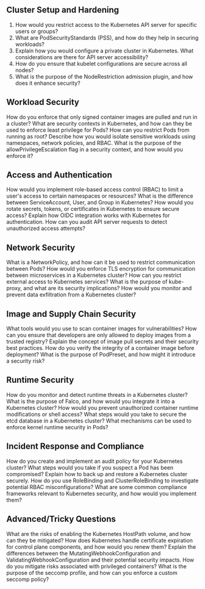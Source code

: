 ## Cluster Setup and Hardening
1. How would you restrict access to the Kubernetes API server for specific users or groups?
2. What are PodSecurityStandards (PSS), and how do they help in securing workloads?
3. Explain how you would configure a private cluster in Kubernetes. What considerations are there for API server accessibility?
4. How do you ensure that kubelet configurations are secure across all nodes?
5. What is the purpose of the NodeRestriction admission plugin, and how does it enhance security?

## Workload Security
How do you enforce that only signed container images are pulled and run in a cluster?
What are security contexts in Kubernetes, and how can they be used to enforce least privilege for Pods?
How can you restrict Pods from running as root?
Describe how you would isolate sensitive workloads using namespaces, network policies, and RBAC.
What is the purpose of the allowPrivilegeEscalation flag in a security context, and how would you enforce it?

## Access and Authentication
How would you implement role-based access control (RBAC) to limit a user's access to certain namespaces or resources?
What is the difference between ServiceAccount, User, and Group in Kubernetes?
How would you rotate secrets, tokens, or certificates in Kubernetes to ensure secure access?
Explain how OIDC integration works with Kubernetes for authentication.
How can you audit API server requests to detect unauthorized access attempts?

## Network Security
What is a NetworkPolicy, and how can it be used to restrict communication between Pods?
How would you enforce TLS encryption for communication between microservices in a Kubernetes cluster?
How can you restrict external access to Kubernetes services?
What is the purpose of kube-proxy, and what are its security implications?
How would you monitor and prevent data exfiltration from a Kubernetes cluster?

## Image and Supply Chain Security
What tools would you use to scan container images for vulnerabilities?
How can you ensure that developers are only allowed to deploy images from a trusted registry?
Explain the concept of image pull secrets and their security best practices.
How do you verify the integrity of a container image before deployment?
What is the purpose of PodPreset, and how might it introduce a security risk?

## Runtime Security
How do you monitor and detect runtime threats in a Kubernetes cluster?
What is the purpose of Falco, and how would you integrate it into a Kubernetes cluster?
How would you prevent unauthorized container runtime modifications or shell access?
What steps would you take to secure the etcd database in a Kubernetes cluster?
What mechanisms can be used to enforce kernel runtime security in Pods?

## Incident Response and Compliance
How do you create and implement an audit policy for your Kubernetes cluster?
What steps would you take if you suspect a Pod has been compromised?
Explain how to back up and restore a Kubernetes cluster securely.
How do you use RoleBinding and ClusterRoleBinding to investigate potential RBAC misconfigurations?
What are some common compliance frameworks relevant to Kubernetes security, and how would you implement them?

## Advanced/Tricky Questions
What are the risks of enabling the Kubernetes HostPath volume, and how can they be mitigated?
How does Kubernetes handle certificate expiration for control plane components, and how would you renew them?
Explain the differences between the MutatingWebhookConfiguration and ValidatingWebhookConfiguration and their potential security impacts.
How do you mitigate risks associated with privileged containers?
What is the purpose of the seccomp profile, and how can you enforce a custom seccomp policy?
